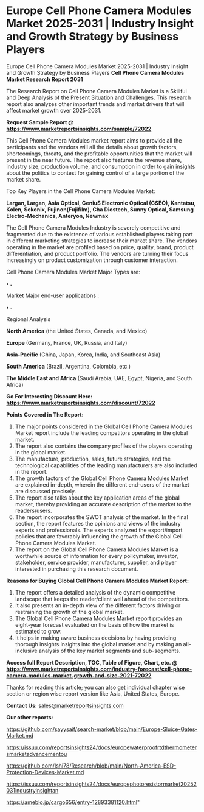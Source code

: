 # Europe Cell Phone Camera Modules Market 2025-2031 | Industry Insight and Growth Strategy by Business Players
Europe Cell Phone Camera Modules Market 2025-2031 | Industry Insight and Growth Strategy by Business Players
<strong>Cell Phone Camera Modules Market Research Report 2031</strong>

The Research Report on Cell Phone Camera Modules Market is a Skillful and Deep Analysis of the Present Situation and Challenges. This research report also analyzes other important trends and market drivers that will affect market growth over 2025-2031.

<strong>Request Sample Report @ <a href=https://www.marketreportsinsights.com/sample/72022>https://www.marketreportsinsights.com/sample/72022</a></strong>

This Cell Phone Camera Modules market report aims to provide all the participants and the vendors will all the details about growth factors, shortcomings, threats, and the profitable opportunities that the market will present in the near future. The report also features the revenue share, industry size, production volume, and consumption in order to gain insights about the politics to contest for gaining control of a large portion of the market share.

Top Key Players in the Cell Phone Camera Modules Market:

<strong>Largan, Largan, Asia Optical, GeniuS Electronic Optical (GSEO), Kantatsu, Kolen, Sekonix, Fujinon(Fujifilm), Cha Diostech, Sunny Optical, Samsung Electro-Mechanics, Anteryon, Newmax</strong>

The Cell Phone Camera Modules Industry is severely competitive and fragmented due to the existence of various established players taking part in different marketing strategies to increase their market share. The vendors operating in the market are profiled based on price, quality, brand, product differentiation, and product portfolio. The vendors are turning their focus increasingly on product customization through customer interaction.

Cell Phone Camera Modules Market Major Types are:

<strong>• .</strong>

Market Major end-user applications :

<strong>• .</strong>

Regional Analysis

</u><strong><b>North America</b></strong> (the United States, Canada, and Mexico)

<strong><b>Europe </b></strong>(Germany, France, UK, Russia, and Italy)

<strong><b>Asia-Pacific</b></strong> (China, Japan, Korea, India, and Southeast Asia)

<strong><b>South America</b></strong> (Brazil, Argentina, Colombia, etc.)

<strong><b>The Middle East and Africa</b></strong> (Saudi Arabia, UAE, Egypt, Nigeria, and South Africa)

<strong>Go For Interesting Discount Here: <a href=https://www.marketreportsinsights.com/discount/72022>https://www.marketreportsinsights.com/discount/72022</a></strong>

<strong>Points Covered in The Report:</strong>
<ol>
  <li>The major points considered in the Global Cell Phone Camera Modules Market report include the leading competitors operating in the global market.</li>
  <li>The report also contains the company profiles of the players operating in the global market.</li>
  <li>The manufacture, production, sales, future strategies, and the technological capabilities of the leading manufacturers are also included in the report.</li>
  <li>The growth factors of the Global Cell Phone Camera Modules Market are explained in-depth, wherein the different end-users of the market are discussed precisely.</li>
  <li>The report also talks about the key application areas of the global market, thereby providing an accurate description of the market to the readers/users.</li>
  <li>The report incorporates the SWOT analysis of the market. In the final section, the report features the opinions and views of the industry experts and professionals. The experts analyzed the export/import policies that are favorably influencing the growth of the Global Cell Phone Camera Modules Market.</li>
  <li>The report on the Global Cell Phone Camera Modules Market is a worthwhile source of information for every policymaker, investor, stakeholder, service provider, manufacturer, supplier, and player interested in purchasing this research document.</li>
</ol>
<strong>Reasons for Buying Global Cell Phone Camera Modules Market Report:</strong>

<ol>
  <li>The report offers a detailed analysis of the dynamic competitive landscape that keeps the reader/client well ahead of the competitors.</li>
  <li>It also presents an in-depth view of the different factors driving or restraining the growth of the global market.</li>
  <li>The Global Cell Phone Camera Modules Market report provides an eight-year forecast evaluated on the basis of how the market is estimated to grow.</li>
  <li>It helps in making aware business decisions by having providing thorough insights insights into the global market and by making an all-inclusive analysis of the key market segments and sub-segments.</li>
</ol>
<strong>Access full Report Description, TOC, Table of Figure, Chart, etc. @ <a href=https://www.marketreportsinsights.com/industry-forecast/cell-phone-camera-modules-market-growth-and-size-2021-72022>https://www.marketreportsinsights.com/industry-forecast/cell-phone-camera-modules-market-growth-and-size-2021-72022</a></strong>


Thanks for reading this article; you can also get individual chapter wise section or region wise report version like Asia, United States, Europe.

<strong>Contact Us:</strong>
sales@marketreportsinsights.com

<strong>Our other reports:</strong>

<a href=https://github.com/sayysaif/search-market/blob/main/Europe-Sluice-Gates-Market.md>https://github.com/sayysaif/search-market/blob/main/Europe-Sluice-Gates-Market.md</a>

<a href=https://issuu.com/reportsinsights24/docs/europewaterproofrtdthermometersmarketadvancementou>https://issuu.com/reportsinsights24/docs/europewaterproofrtdthermometersmarketadvancementou</a>

<a href=https://github.com/Ishi78/Research/blob/main/North-America-ESD-Protection-Devices-Market.md>https://github.com/Ishi78/Research/blob/main/North-America-ESD-Protection-Devices-Market.md</a>

<a href=https://issuu.com/reportsinsights24/docs/europephotoresistormarket20252031industryinsightan>https://issuu.com/reportsinsights24/docs/europephotoresistormarket20252031industryinsightan</a>

<a href=https://ameblo.jp/cargo656/entry-12893381120.html>https://ameblo.jp/cargo656/entry-12893381120.html</a>"

